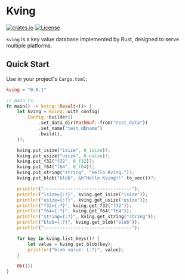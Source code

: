 # Kving

[![crates.io](https://img.shields.io/crates/v/kving.svg)](https://crates.io/crates/kving)
[![License](https://img.shields.io/badge/license-Apache--2.0-blue.svg)](https://github.com/Kvinghub/kving-rs/blob/master/LICENSE.txt)

`kving` is a key value database implemented by Rust, designed to serve multiple platforms.

## Quick Start

Use in your project's `Cargo.toml`:

```toml
kving = "0.0.1"
```

```rust
// main.rs
fn main() -> kving::Result<()> {
    let kving = Kving::with_config(
        Config::builder()
            .set_data_dir(PathBuf::from("test_data"))
            .set_name("test_dbname")
            .build(),
    )?;

    kving.put_isize("isize", 0_isize)?;
    kving.put_usize("usize", 0_usize)?;
    kving.put_f32("f32", 0_f32)?;
    kving.put_f64("f64", 0_f64)?;
    kving.put_string("string", "Hello Kving.")?;
    kving.put_blob("blob", &b"Hello Kving!!".to_vec())?;

    println!("---------------------------------");
    println!("isize={:?}", kving.get_isize("isize"));
    println!("usize={:?}", kving.get_usize("usize"));
    println!("f32={:?}", kving.get_f32("f32"));
    println!("f64={:?}", kving.get_f64("f64"));
    println!("string={:?}", kving.get_string("string"));
    println!("blob={:?}", kving.get_blob("blob"));
    println!("---------------------------------");

    for key in kving.list_keys()? {
        let value = kving.get_blob(key);
        println!("blob value: {:?}", value);
    }

    Ok(())
}
```
